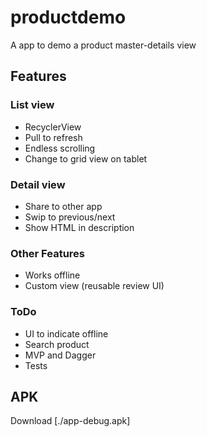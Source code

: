# productdemo
A app to demo a product master-details view
## Features
### List view
* RecyclerView
* Pull to refresh
* Endless scrolling
* Change to grid view on tablet

### Detail view
* Share to other app
* Swip to previous/next
* Show HTML in description

### Other Features
* Works offline
* Custom view (reusable review UI)

### ToDo
* UI to indicate offline
* Search product
* MVP and Dagger
* Tests

## APK
Download [./app-debug.apk]
